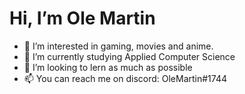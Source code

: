 # Hi, I’m Ole Martin
- 👀 I’m interested in gaming, movies and anime.
- 🌱 I’m currently studying Applied Computer Science
- 💞️ I’m looking to lern as much as possible
- 📫 You can reach me on discord: OleMartin#1744

<!---
omhaneseth/omhaneseth is a ✨ special ✨ repository because its `README.md` (this file) appears on your GitHub profile.
You can click the Preview link to take a look at your changes.
--->
